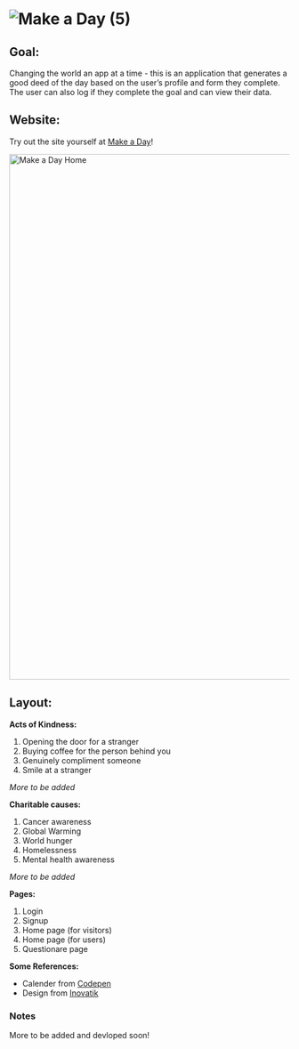 
# ![Make a Day (5)](https://user-images.githubusercontent.com/88993361/144507331-c7b3b76d-bd45-4425-92f4-fde8804df0e5.png)

## Goal:

Changing the world an app at a time - this is an application that generates a good deed of the day based on the user’s profile and form they complete. The user can also log if they complete the goal and can view their data.

## Website: 
Try out the site yourself at <a href="https://make-a-day.herokuapp.com/home">Make a Day</a>!

<img width="945" alt="Make a Day Home" src="https://user-images.githubusercontent.com/88993361/144507798-de74454b-9464-4c70-8088-ff6713606289.png">



## Layout:

**Acts of Kindness:** 

1. Opening the door for a stranger
2. Buying coffee for the person behind you
3. Genuinely compliment someone
4. Smile at a stranger

<i>More to be added</i>


**Charitable causes:** 

1. Cancer awareness
2. Global Warming
3. World hunger
4. Homelessness
5. Mental health awareness

<i>More to be added</i>

**Pages:**
1. Login
2. Signup
4. Home page (for visitors)
5. Home page (for users)
6. Questionare page


**Some References:**
* Calender from <a href="https://codepen.io/B8bop/pen/GhCAb">Codepen</a>
* Design from <a href="https://inovatik.com/ioniq-saas-app-website-html-template.html">Inovatik</a>

### Notes

More to be added and devloped soon!
